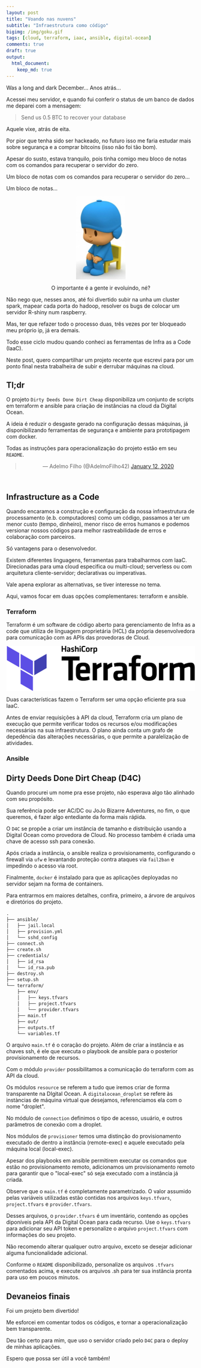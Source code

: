 ```yaml
---
layout: post
title: "Voando nas nuvens"
subtitle: "Infraestrutura como código"
bigimg: /img/goku.gif
tags: [cloud, terraform, iaac, ansible, digital-ocean]
comments: true
draft: true
output:
  html_document:
    keep_md: true
---
```


Was a long and dark December... Anos atrás...

Acessei meu servidor, e quando fui conferir o status de um banco de dados me deparei com a mensagem:

> Send us 0.5 BTC to recover your database

Aquele vixe, atrás de eita.

Por pior que tenha sido ser hackeado, no futuro isso me faria estudar mais sobre segurança e a comprar bitcoins (isso não foi tão bom).

Apesar do susto, estava tranquilo, pois tinha comigo meu bloco de notas com os comandos para recuperar o servidor do zero.

Um bloco de notas com os comandos para recuperar o servidor do zero...

Um bloco de notas...

<center>
<img src="/img/pocoyo.jpg" style="display: block; margin: auto;height: 220px;">
</center>

<p align="center">O importante é a gente ir evoluindo, né?</p>

Não nego que, nesses anos, até foi divertido subir na unha um cluster spark, mapear cada porta do hadoop, resolver os bugs de colocar um servidor R-shiny num raspberry. 

Mas, ter que refazer todo o processo duas, três vezes por ter bloqueado meu próprio ip, já era demais.

Todo esse ciclo mudou quando conheci as ferramentas de Infra as a Code (IaaC).

Neste post, quero compartilhar um projeto recente que escrevi para por um ponto final nesta trabalheira de subir e derrubar máquinas na cloud.

## Tl;dr

O projeto `Dirty Deeds Done Dirt Cheap` disponibiliza um conjunto de scripts em terraform e ansible para criação de instâncias na cloud da Digital Ocean.

A ideia é reduzir o desgaste gerado na configuração dessas máquinas, já disponibilizando ferramentas de segurança e ambiente para prototipagem com docker.

Todas as instruções para operacionalização do projeto estão em seu `README`. 

<center>
<blockquote class="twitter-tweet" data-theme="light"><p lang="pt" dir="ltr"></p>&mdash; Adelmo Filho (@AdelmoFilho42) <a href="https://twitter.com/AdelmoFilho42/status/1216443720544944136?ref_src=twsrc%5Etfw">January 12, 2020</a></blockquote> <script async src="https://platform.twitter.com/widgets.js" charset="utf-8"></script> 
</center>

<br>

## Infrastructure as a Code

Quando encaramos a construção e configuração da nossa infraestrutura de processamento (e.b. computadores) como um código, passamos a ter um menor custo (tempo, dinheiro), menor risco de erros humanos e podemos versionar nossos códigos para melhor rastreabilidade de erros e colaboração com parceiros.

Só vantagens para o desenvolvedor.

Existem diferentes linguagens, ferramentas para trabalharmos com IaaC. Direcionadas para uma cloud especifica ou multi-cloud; serverless ou com arquitetura cliente-servidor; declarativas ou imperativas.

Vale apena explorar as alternativas, se tiver interesse no tema.

Aqui, vamos focar em duas opções complementares: terraform e ansible.

### Terraform

Terraform é um software de código aberto para gerenciamento de Infra as a code que utiliza de línguagem proprietária (HCL) da própria desenvolvedora para comunicação com as APIs das provedoras de Cloud.

<center>
<img src="/img/terraform.png" style="display: block; margin: auto;height: 120px;">
</center>

Duas características fazem o Terraform ser uma opção eficiente pra sua IaaC.

Antes de enviar requisições à API da cloud, Terraform  cria um plano de execução que permite verificar todos os recursos e/ou modificações necessárias na sua infraestrutura. O plano ainda conta um grafo de depedência das alterações necessárias, o que permite a paralelização de atividades.






### Ansible



## Dirty Deeds Done Dirt Cheap (D4C)

Quando procurei um nome pra esse projeto, não esperava algo tão alinhado com seu propósito.

Sua referência pode ser AC/DC ou JoJo Bizarre Adventures, no fim, o que queremos, é fazer algo entediante da forma mais ráṕida.

O `D4C` se propõe a criar um instância de tamanho e distribuição usando a Digital Ocean como provedora de Cloud. No processo também é criada uma chave de acesso ssh para conexão.

Após criada a instância, o ansible realiza o provisionamento, configurando o firewall via `ufw` e levantando proteção contra ataques via `fail2ban` e impedindo o acesso via root. 

Finalmente, `docker` é instalado para que as aplicações deployadas no servidor sejam na forma de containers.

Para entrarmos em maiores detalhes, confira, primeiro, a árvore de arquivos e diretórios do projeto.

```
.
├── ansible/
│   ├── jail.local
│   ├── provision.yml
│   └── sshd_config
├── connect.sh
├── create.sh
├── credentials/
│   ├── id_rsa
│   └── id_rsa.pub
├── destroy.sh
├── setup.sh
└── terraform/
    ├── env/
    │   ├── keys.tfvars
    │   ├── project.tfvars
    │   └── provider.tfvars
    ├── main.tf
    ├── out/
    ├── outputs.tf
    └── variables.tf

```

O arquivo `main.tf` é o coração do projeto. Além de criar a instância e as chaves ssh, é ele que executa o playbook de ansible para o posterior provisionamento de recursos.

<script src="https://gist.github.com/adelmofilho/10893f684fae9de72b3615b161d2497d.js"></script>

Com o módulo `provider` possibilitamos a comunicação do terraform com as API da cloud. 

Os módulos `resource` se referem a tudo que iremos criar de forma transparente na DIgital Ocean. A `digitalocean_droplet` se refere às instàncias de máquina virtual que desejamos, referenciamos ela com o nome "droplet".

No módulo de `connection` definimos o tipo de acesso, usuário, e outros parâmetros de conexão com a droplet.

Nos módulos de `provisioner` temos uma distinção do provisionamento executado de dentro a instância (remote-exec) e aquele executado pela máquina local (local-exec).

Apesar dos playbooks em ansible permitirem executar os comandos que estão no provisionamento remoto, adicionamos um provisionamento remoto para garantir que o "local-exec" só seja executado com a instância já criada.

Observe que o `main.tf` é completamente parametrizado. O valor assumido pelas variáveis utilizadas estão contidas nos arquivos `keys.tfvars`, `project.tfvars` e `provider.tfvars`. 

Desses arquivos, o `provider.tfvars` é um inventário, contendo as opções diponíveis pela API da Digital Ocean para cada recurso. Use o `keys.tfvars` para adicionar seu API token e personalize o arquivo `project.tfvars` com informações do seu projeto.

Não recomendo alterar qualquer outro arquivo, exceto se desejar adicionar alguma funcionalidade adicional. 

Conforme o `README` disponibilizado, personalize os arquivos `.tfvars` comentados acima, e execute os arquivos .sh para ter sua instância pronta para uso em poucos minutos.

## Devaneios finais

Foi um projeto bem divertido! 

Me esforcei em comentar todos os códigos, e tornar a operacionalização bem transparente.

Deu tão certo para mim, que uso o servidor criado pelo `D4C` para o deploy de minhas aplicações.

Espero que possa ser útil a você também!